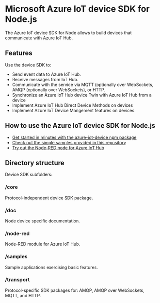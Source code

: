 # Microsoft Azure IoT device SDK for Node.js

The Azure IoT device SDK for Node allows to build devices that communicate with Azure IoT Hub.

## Features

Use the device SDK to:
* Send event data to Azure IoT Hub.
* Receive messages from IoT Hub.
* Communicate with the service via MQTT (optionally over WebSockets, AMQP (optionally over WebSockets),  or HTTP.
* Synchronize an Azure IoT Hub device Twin with Azure IoT Hub from a device
* Implement Azure IoT Hub Direct Device Methods on devices
* Implement Azure IoT Device Mangement features on devices

## How to use the Azure IoT device SDK for Node.js

* [Get started in minutes with the azure-iot-device npm package](./core/readme.md)
* [Check out the simple samples provided in this repository](./samples/)
* [Try out the Node-RED node for Azure IoT Hub](./node-red/)


## Directory structure

Device SDK subfolders:

### /core

Protocol-independent device SDK package.

### /doc

Node device specific documentation.

### /node-red

Node-RED module for Azure IoT Hub.

### /samples

Sample applications exercising basic features.

### /transport

Protocol-specific SDK packages for: AMQP, AMQP over WebSockets, MQTT, and HTTP.
